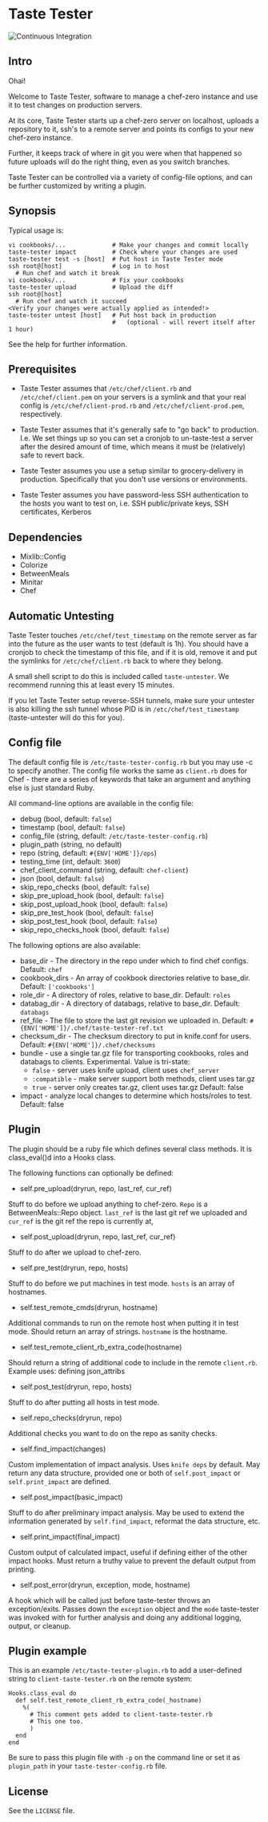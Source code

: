 # Taste Tester

![Continuous Integration](https://github.com/facebook/taste-tester/workflows/Continuous%20Integration/badge.svg?event=push)

## Intro
Ohai!

Welcome to Taste Tester, software to manage a chef-zero instance and use it to
test changes on production servers.

At its core, Taste Tester starts up a chef-zero server on localhost, uploads a
repository to it, ssh's to a remote server and points its configs to your new
chef-zero instance.

Further, it keeps track of where in git you were when that happened so future
uploads will do the right thing, even as you switch branches.

Taste Tester can be controlled via a variety of config-file options, and can be
further customized by writing a plugin.

## Synopsis

Typical usage is:

```text
vi cookbooks/...             # Make your changes and commit locally
taste-tester impact          # Check where your changes are used
taste-tester test -s [host]  # Put host in Taste Tester mode
ssh root@[host]              # Log in to host
  # Run chef and watch it break
vi cookbooks/...             # Fix your cookbooks
taste-tester upload          # Upload the diff
ssh root@[host]
  # Run chef and watch it succeed
<Verify your changes were actually applied as intended!>
taste-tester untest [host]   # Put host back in production
                             #   (optional - will revert itself after 1 hour)
```

See the help for further information.

## Prerequisites

* Taste Tester assumes that `/etc/chef/client.rb` and `/etc/chef/client.pem` on your
servers is a symlink and that your real config is `/etc/chef/client-prod.rb` and
`/etc/chef/client-prod.pem`, respectively.

* Taste Tester assumes that it's generally safe to "go back" to production. I.e.
We set things up so you can set a cronjob to un-taste-test a server after the
desired amount of time, which means it must be (relatively) safe to revert
back.

* Taste Tester assumes you use a setup similar to grocery-delivery in
production. Specifically that you don't use versions or environments.

* Taste Tester assumes you have password-less SSH authentication to the hosts
you want to test on, i.e. SSH public/private keys, SSH certificates, Kerberos

## Dependencies

* Mixlib::Config
* Colorize
* BetweenMeals
* Minitar
* Chef

## Automatic Untesting

Taste Tester touches `/etc/chef/test_timestamp` on the remote server as far into
the future as the user wants to test (default is 1h). You should have a cronjob
to check the timestamp of this file, and if it is old, remove it and put the
symlinks for `/etc/chef/client.rb` back to where they belong.

A small shell script to do this is included called `taste-untester`. We
recommend running this at least every 15 minutes.

If you let Taste Tester setup reverse-SSH tunnels, make sure your untester
is also killing the ssh tunnel whose PID is in `/etc/chef/test_timestamp`
(taste-untester will do this for you).

## Config file

The default config file is `/etc/taste-tester-config.rb` but you may use -c to
specify another. The config file works the same as `client.rb` does for Chef -
there are a series of keywords that take an argument and anything else is just
standard Ruby.

All command-line options are available in the config file:
* debug (bool, default: `false`)
* timestamp (bool, default: `false`)
* config_file (string, default: `/etc/taste-tester-config.rb`)
* plugin_path (string, no default)
* repo (string, default: `#{ENV['HOME']}/ops`)
* testing_time (int, default: `3600`)
* chef_client_command (string, default: `chef-client`)
* json (bool, default: `false`)
* skip_repo_checks (bool, default: `false`)
* skip_pre_upload_hook (bool, default: `false`)
* skip_post_upload_hook (bool, default: `false`)
* skip_pre_test_hook (bool, default: `false`)
* skip_post_test_hook (bool, default: `false`)
* skip_repo_checks_hook (bool, default: `false`)

The following options are also available:
* base_dir - The directory in the repo under which to find chef configs.
  Default: `chef`
* cookbook_dirs - An array of cookbook directories relative to base_dir.
  Default: `['cookbooks']`
* role_dir - A directory of roles, relative to base_dir. Default: `roles`
* databag_dir - A directory of databags, relative to base_dir.
  Default: `databags`
* ref_file - The file to store the last git revision we uploaded in. Default:
  `#{ENV['HOME']}/.chef/taste-tester-ref.txt`
* checksum_dir - The checksum directory to put in knife.conf for users. Default:
  `#{ENV['HOME']}/.chef/checksums`
* bundle - use a single tar.gz file for transporting cookbooks, roles and
  databags to clients. Experimental. Value is tri-state:
  * `false` - server uses knife upload, client uses `chef_server`
  * `:compatible` - make server support both methods, client uses tar.gz
  * `true` - server only creates tar.gz, client uses tar.gz
  Default: false
* impact - analyze local changes to determine which hosts/roles to test.
  Default: false

## Plugin

The plugin should be a ruby file which defines several class methods. It is
class_eval()d into a Hooks class.

The following functions can optionally be defined:

* self.pre_upload(dryrun, repo, last_ref, cur_ref)

Stuff to do before we upload anything to chef-zero. `Repo` is a BetweenMeals::Repo
object. `last_ref` is the last git ref we uploaded and `cur_ref` is the git ref
the repo is currently at,

* self.post_upload(dryrun, repo, last_ref, cur_ref)

Stuff to do after we upload to chef-zero.

* self.pre_test(dryrun, repo, hosts)

Stuff to do before we put machines in test mode. `hosts` is an array of
hostnames.

* self.test_remote_cmds(dryrun, hostname)

Additional commands to run on the remote host when putting it in test mode.
Should return an array of strings. `hostname` is the hostname.

* self.test_remote_client_rb_extra_code(hostname)

Should return a string of additional code to include in the remote `client.rb`.
Example uses: defining json_attribs

* self.post_test(dryrun, repo, hosts)

Stuff to do after putting all hosts in test mode.

* self.repo_checks(dryrun, repo)

Additional checks you want to do on the repo as sanity checks.

* self.find_impact(changes)

Custom implementation of impact analysis. Uses `knife deps` by default. May
return any data structure, provided one or both of `self.post_impact` or
`self.print_impact` are defined.

* self.post_impact(basic_impact)

Stuff to do after preliminary impact analysis. May be used to extend the
information generated by `self.find_impact`, reformat the data structure, etc.

* self.print_impact(final_impact)

Custom output of calculated impact, useful if defining either of the other
impact hooks. Must return a truthy value to prevent the default output from
printing.

* self.post_error(dryrun, exception, mode, hostname)

A hook which will be called just before taste-tester throws an exception/exits.
Passes down the `exception` object and the `mode` taste-tester was invoked with
for further analysis and doing any additional logging, output, or cleanup.

## Plugin example

This is an example `/etc/taste-tester-plugin.rb` to add a user-defined string
to `client-taste-tester.rb` on the remote system:

```
Hooks.class_eval do
  def self.test_remote_client_rb_extra_code(_hostname)
    %(
      # This comment gets added to client-taste-tester.rb
      # This one too.
      )
  end
end
```

Be sure to pass this plugin file with `-p` on the command line or set it as
`plugin_path` in your `taste-tester-config.rb` file.

## License

See the `LICENSE` file.
